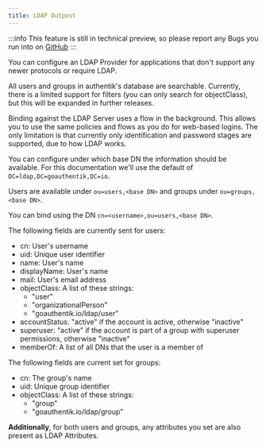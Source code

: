 ```yaml
---
title: LDAP Outpost
---
```


:::info
This feature is still in technical preview, so please report any Bugs you run into on [GitHub](https://github.com/goauthentik/authentik/issues)
:::

You can configure an LDAP Provider for applications that don't support any newer protocols or require LDAP.

All users and groups in authentik's database are searchable. Currently, there is a limited support for filters (you can only search for objectClass), but this will be expanded in further releases.

Binding against the LDAP Server uses a flow in the background. This allows you to use the same policies and flows as you do for web-based logins. The only limitation is that currently only identification and password stages are supported, due to how LDAP works.

You can configure under which base DN the information should be available. For this documentation we'll use the default of `DC=ldap,DC=goauthentik,DC=io`.

Users are available under `ou=users,<base DN>` and groups under `ou=groups,<base DN>`.

You can bind using the DN `cn=<username>,ou=users,<base DN>`.

The following fields are currently sent for users:

- cn: User's username
- uid: Unique user identifier
- name: User's name
- displayName: User's name
- mail: User's email address
- objectClass: A list of these strings:
  - "user"
  - "organizationalPerson"
  - "goauthentik.io/ldap/user"
- accountStatus: "active" if the account is active, otherwise "inactive"
- superuser: "active" if the account is part of a group with superuser permissions, otherwise "inactive"
- memberOf: A list of all DNs that the user is a member of

The following fields are current set for groups:

- cn: The group's name
- uid: Unique group identifier
- objectClass: A list of these strings:
  - "group"
  - "goauthentik.io/ldap/group"

**Additionally**, for both users and groups, any attributes you set are also present as LDAP Attributes.
